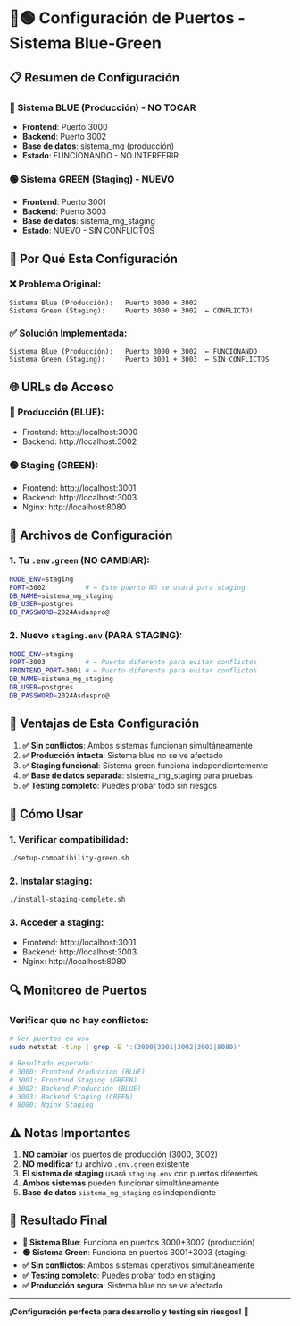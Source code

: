 # 🔵🟢 Configuración de Puertos - Sistema Blue-Green

## 📋 Resumen de Configuración

### 🔵 Sistema BLUE (Producción) - NO TOCAR
- **Frontend**: Puerto 3000
- **Backend**: Puerto 3002
- **Base de datos**: sistema_mg (producción)
- **Estado**: FUNCIONANDO - NO INTERFERIR

### 🟢 Sistema GREEN (Staging) - NUEVO
- **Frontend**: Puerto 3001
- **Backend**: Puerto 3003
- **Base de datos**: sistema_mg_staging
- **Estado**: NUEVO - SIN CONFLICTOS

## 🚨 Por Qué Esta Configuración

### ❌ Problema Original:
```
Sistema Blue (Producción):   Puerto 3000 + 3002
Sistema Green (Staging):     Puerto 3000 + 3002  ← CONFLICTO!
```

### ✅ Solución Implementada:
```
Sistema Blue (Producción):   Puerto 3000 + 3002  ← FUNCIONANDO
Sistema Green (Staging):     Puerto 3001 + 3003  ← SIN CONFLICTOS
```

## 🌐 URLs de Acceso

### 🔵 Producción (BLUE):
- Frontend: http://localhost:3000
- Backend: http://localhost:3002

### 🟢 Staging (GREEN):
- Frontend: http://localhost:3001
- Backend: http://localhost:3003
- Nginx: http://localhost:8080

## 🔧 Archivos de Configuración

### 1. Tu `.env.green` (NO CAMBIAR):
```bash
NODE_ENV=staging
PORT=3002          # ← Este puerto NO se usará para staging
DB_NAME=sistema_mg_staging
DB_USER=postgres
DB_PASSWORD=2024Asdaspro@
```

### 2. Nuevo `staging.env` (PARA STAGING):
```bash
NODE_ENV=staging
PORT=3003          # ← Puerto diferente para evitar conflictos
FRONTEND_PORT=3001 # ← Puerto diferente para evitar conflictos
DB_NAME=sistema_mg_staging
DB_USER=postgres
DB_PASSWORD=2024Asdaspro@
```

## 🎯 Ventajas de Esta Configuración

1. **✅ Sin conflictos**: Ambos sistemas funcionan simultáneamente
2. **✅ Producción intacta**: Sistema blue no se ve afectado
3. **✅ Staging funcional**: Sistema green funciona independientemente
4. **✅ Base de datos separada**: sistema_mg_staging para pruebas
5. **✅ Testing completo**: Puedes probar todo sin riesgos

## 🚀 Cómo Usar

### 1. Verificar compatibilidad:
```bash
./setup-compatibility-green.sh
```

### 2. Instalar staging:
```bash
./install-staging-complete.sh
```

### 3. Acceder a staging:
- Frontend: http://localhost:3001
- Backend: http://localhost:3003
- Nginx: http://localhost:8080

## 🔍 Monitoreo de Puertos

### Verificar que no hay conflictos:
```bash
# Ver puertos en uso
sudo netstat -tlnp | grep -E ':(3000|3001|3002|3003|8080)'

# Resultado esperado:
# 3000: Frontend Producción (BLUE)
# 3001: Frontend Staging (GREEN)
# 3002: Backend Producción (BLUE)
# 3003: Backend Staging (GREEN)
# 8080: Nginx Staging
```

## ⚠️ Notas Importantes

1. **NO cambiar** los puertos de producción (3000, 3002)
2. **NO modificar** tu archivo `.env.green` existente
3. **El sistema de staging** usará `staging.env` con puertos diferentes
4. **Ambos sistemas** pueden funcionar simultáneamente
5. **Base de datos** `sistema_mg_staging` es independiente

## 🎉 Resultado Final

- **🔵 Sistema Blue**: Funciona en puertos 3000+3002 (producción)
- **🟢 Sistema Green**: Funciona en puertos 3001+3003 (staging)
- **✅ Sin conflictos**: Ambos sistemas operativos simultáneamente
- **✅ Testing completo**: Puedes probar todo en staging
- **✅ Producción segura**: Sistema blue no se ve afectado

---

**¡Configuración perfecta para desarrollo y testing sin riesgos!** 🚀

